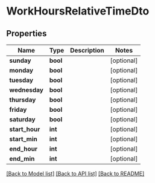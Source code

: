 # WorkHoursRelativeTimeDto

## Properties
Name | Type | Description | Notes
------------ | ------------- | ------------- | -------------
**sunday** | **bool** |  | [optional] 
**monday** | **bool** |  | [optional] 
**tuesday** | **bool** |  | [optional] 
**wednesday** | **bool** |  | [optional] 
**thursday** | **bool** |  | [optional] 
**friday** | **bool** |  | [optional] 
**saturday** | **bool** |  | [optional] 
**start_hour** | **int** |  | [optional] 
**start_min** | **int** |  | [optional] 
**end_hour** | **int** |  | [optional] 
**end_min** | **int** |  | [optional] 

[[Back to Model list]](../README.md#documentation-for-models) [[Back to API list]](../README.md#documentation-for-api-endpoints) [[Back to README]](../README.md)

